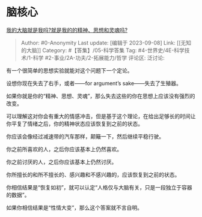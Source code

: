 # 脑核心
[我的大脑就是我吗?就是我的的精神、思想和灵魂吗?](https://www.zhihu.com/question/26931003/answer/2842795240)

> Author: #0-Anonymity
> Last update: [编辑于 2023-09-08]
> Link: [[无知的大脑]]
> Category: #【答集】/05-科学答集
> Tag: #4-世界史/4E-科学技术/1-科学 #2-事业/2A-功夫/2-拓展能力/哲学
> 评论区:
> 泛讨论:

有一个很简单的思想实验就能对这个问题下一个定论。

设想你现在失去了右手，或者——for argument’s sake——失去了生殖器。

如果你就是你的“精神、思想、灵魂”，那么失去这些的你在思想上应该没有强烈的改变。

可以理解这对你会有重大的情感冲击，但是基于这个理论，在给出足够长的时间让你平复了情绪之后，你的精神状态应该恢复到之前的状态。

你应该会像经过减速带的汽车那样，颠簸一下，然后继续平稳行驶。

你之前所喜欢的人，之后你应该基本上仍然喜欢。

你之前讨厌的人，之后你应该基本上仍然讨厌。

你所擅长的和所不擅长的、感兴趣和不感兴趣的，应该恢复到之前的状态。

你相信结果是“恢复如初”，就可以认定“人格仅与大脑有关，只是一段独立于容器的数据”。

如果你相信结果是“性情大变”，那么这个答案就不言自明。